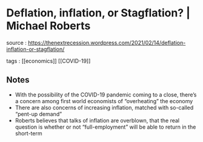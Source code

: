 # Deflation, inflation, or Stagflation? | Michael Roberts

source
: https://thenextrecession.wordpress.com/2021/02/14/deflation-inflation-or-stagflation/

tags
: [[economics]] [[COVID-19]]


<a id="org6f3bd04"></a>

## Notes

-   With the possibility of the COVID-19 pandemic coming to a close, there&rsquo;s a concern among first world economists of &ldquo;overheating&rdquo; the economy
-   There are also concerns of increasing inflation, matched with so-called &ldquo;pent-up demand&rdquo;
-   Roberts believes that talks of inflation are overblown, that the real question is whether or not &ldquo;full-employment&rdquo; will be able to return in the short-term
